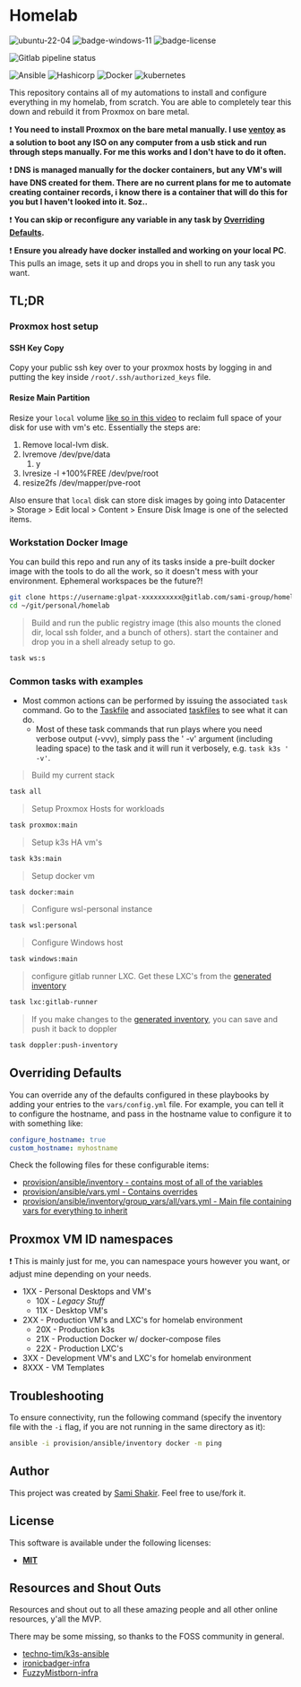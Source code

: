 # Homelab

![ubuntu-22-04](https://img.shields.io/badge/OS-Ubuntu%2022.04-blue)
![badge-windows-11](https://img.shields.io/badge/OS-Windows%2011%2021H2-blue)
![badge-license](https://img.shields.io/badge/License-MIT-informational)

![Gitlab pipeline status](https://img.shields.io/gitlab/pipeline-status/sami-group/homelab?branch=main&style=for-the-badge)

![Ansible](https://avatars.githubusercontent.com/u/1507452?s=200&v=4)
![Hashicorp](https://avatars.githubusercontent.com/u/761456?s=200&v=4)
![Docker](https://avatars.githubusercontent.com/u/38573177?s=200&v=4)
![kubernetes](https://avatars.githubusercontent.com/u/13629408?s=200&v=4)

This repository contains all of my automations to install and configure everything in my homelab, from scratch. You are able to completely tear this down and rebuild it from Proxmox on bare metal.

❗ **You need to install Proxmox on the bare metal manually. I use [ventoy](https://www.ventoy.net/en/index.html) as a solution to boot any ISO on any computer from a usb stick and run through steps manually. For me this works and I don't have to do it often.**

❗ **DNS is managed manually for the docker containers, but any VM's will have DNS created for them. There are no current plans for me to automate creating container records, i know there is a container that will do this for you but I haven't looked into it. Soz..**

❗ **You can skip or reconfigure any variable in any task by [Overriding Defaults](#overriding-defaults).**

❗ **Ensure you already have docker installed and working on your local PC**. This pulls an image, sets it up and drops you in shell to run any task you want.

## TL;DR

### Proxmox host setup

#### SSH Key Copy

Copy your public ssh key over to your proxmox hosts by logging in and putting the key inside `/root/.ssh/authorized_keys` file.

#### Resize Main Partition

Resize your `local` volume [like so in this video](https://youtu.be/_u8qTN3cCnQ?t=887) to reclaim full space of your disk for use with vm's etc. Essentially the steps are:

1. Remove local-lvm disk.
2. lvremove /dev/pve/data
   1. y
3. lvresize -l +100%FREE /dev/pve/root
4. resize2fs /dev/mapper/pve-root

Also ensure that `local` disk can store disk images by going into Datacenter > Storage > Edit local > Content > Ensure Disk Image is one of the selected items.

### Workstation Docker Image

You can build this repo and run any of its tasks inside a pre-built docker image with the tools to do all the work, so it doesn't mess with your environment. Ephemeral workspaces be the future?!

```bash
git clone https://username:glpat-xxxxxxxxxx@gitlab.com/sami-group/homelab.git ~/git/personal/homelab
cd ~/git/personal/homelab
```

> Build and run the public registry image (this also mounts the cloned dir, local ssh folder, and a bunch of others). start the container and drop you in a shell already setup to go.

```bash
task ws:s
```

### Common tasks with examples

- Most common actions can be performed by issuing the associated `task` command. Go to the [Taskfile](Taskfile.yml) and associated [taskfiles](.taskfiles/) to see what it can do.
  - Most of these task commands that run plays where you need verbose output (-vvv), simply pass the ' -v' argument (including leading space) to the task and it will run it verbosely, e.g. `task k3s ' -v'`.

> Build my current stack

```bash
task all
```

> Setup Proxmox Hosts for workloads

```bash
task proxmox:main
```

> Setup k3s HA vm's

```bash
task k3s:main
```

> Setup docker vm

```bash
task docker:main
```

> Configure wsl-personal instance

```bash
task wsl:personal
```

> Configure Windows host

```bash
task windows:main
```

> configure gitlab runner LXC.
> Get these LXC's from the [generated inventory](provision/ansible/inventory/generated.yml)

```bash
task lxc:gitlab-runner
```

> If you make changes to the [generated inventory](provision/ansible/inventory/generated.yml), you can save and push it back to doppler

```bash
task doppler:push-inventory
```

## Overriding Defaults

You can override any of the defaults configured in these playbooks by adding your entries to the `vars/config.yml` file. For example, you can tell it to configure the hostname, and pass in the hostname value to configure it to with something like:

```yaml
configure_hostname: true
custom_hostname: myhostname
```

Check the following files for these configurable items:

- [provision/ansible/inventory - contains most of all of the variables](provision/ansible/inventory)
- [provision/ansible/vars.yml - Contains overrides](provision/ansible/vars.yml)
- [provision/ansible/inventory/group_vars/all/vars.yml - Main file containing vars for everything to inherit](provision/ansible/inventory/group_vars/all/vars.yml)

## Proxmox VM ID namespaces

❗ This is mainly just for me, you can namespace yours however you want, or adjust mine depending on your needs.

- 1XX - Personal Desktops and VM's
  - 10X - *Legacy Stuff*
  - 11X - Desktop VM's
- 2XX - Production VM's and LXC's for homelab environment
  - 20X - Production k3s
  - 21X - Production Docker w/ docker-compose files
  - 22X - Production LXC's
- 3XX - Development VM's and LXC's for homelab environment
- 8XXX - VM Templates

## Troubleshooting

To ensure connectivity, run the following command (specify the inventory file with the `-i` flag, if you are not running in the same directory as it):

```bash
ansible -i provision/ansible/inventory docker -m ping
```

## Author

This project was created by [Sami Shakir](https://www.linkedin.com/in/sami-shakir/). Feel free to use/fork it.

## License

This software is available under the following licenses:

- **[MIT](./LICENSE)**

## Resources and Shout Outs

Resources and shout out to all these amazing people and all other online resources, y'all the MVP.

There may be some missing, so thanks to the FOSS community in general.

- [techno-tim/k3s-ansible](https://github.com/techno-tim/k3s-ansible)
- [ironicbadger-infra](https://github.com/ironicbadger/infra)
- [FuzzyMistborn-infra](https://github.com/FuzzyMistborn/infra)
